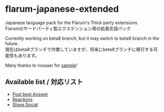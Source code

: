 # flarum-japanese-extended
Japanese language pack for the Flarum's Third-party extensions.  
Flarumのサードパーティ製エクステンション用の拡張言語パック  
  
Currently working on beta8 branch, but it may switch to beta9 branch in the future.  
現在はbeta8ブランチで作業していますが、将来にbeta9ブランチに移行する可能性もあります。  

Many thanks to rooaaar for [sample](https://github.com/rooaaar/lang-french-extended)!

## Available list / 対応リスト
- [Post best Answer](https://discuss.flarum.org/d/3868-select-post-best-answer)
- [Reactions](https://discuss.flarum.org/d/6542-reactions-by-reflar)
- [Share Social](https://discuss.flarum.org/d/20401-friendsofflarum-share-social)
